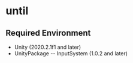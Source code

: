 # until
## Required Environment
- Unity (2020.2.1f1 and later)
- UnityPackage
-- InputSystem (1.0.2 and later)